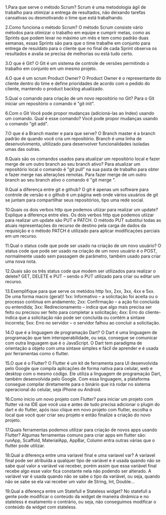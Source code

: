 1.Para que serve o método Scrum?
	Scrum é uma metodologia ágil de trabalho para otimizar a entrega de resultados,
	não deixando tarefas cansativas ou desmotivando o time que está trabalhando.

2.Como funciona o método Scrum? 
	O método Scrum consiste vário métodos para otimizar o trabalho em equipe e cumprir metas, 
	como as Sprints que podem levar no máximo um mês e tem como padrão duas semanas, essas Sprints 
	são para que o time trabalhe em conjunto para entrega de resuldato para o cliente que no final 
	de cada Sprint observa os resultados e avalia se precisa de melhorias ou está tudo certo.

3.O que é Git? 
	O Git é um sistema de controle de versões permitindo o trabalho em conjunto em um mesmo projeto.

4.O que é um scrum Product Owner? 
	O Product Owner é o representante do cliente dentro do time e define prioridades de acordo com 
	o pedido do cliente, mantendo o product backlog atualizado.

5.Qual o comando para criação de um novo repositório no Git?
	Para o Git iniciar um repositório o comando é "git init". 

6.Com o Git Você pode propor mudanças (adicioná-las ao Index) usando um comando. Qual é esse comando? 
	Você pode propor mudanças usando o comando "git add".

7.O que é a Branch master e para que serve? 
	O Branch master é a branch padrão de quando você cria um repositório. Branch é uma linha de desenvolvimento, 
	ultilizado para desenvolver funcionalidades isoladas umas das outras. 

8.Quais são os comandos usados para atualizar um repositório local e fazer merge de um outro branch ao seu branch ativo? 
	Para atualizar um repositório local o comando é "git pull" na sua pasta de trabalho para obter e fazer merge 
	nas alterações remotas. Para fazer merge de um outro branch ao seu branch ativo o comando é "git merge <branch>".

9.Qual a diferença entre git e github? 
	O git é apenas um software para controle de versão e o github é um página web onde vários usuários de git 
	se juntam para compartilhar seus repositórios, tipo uma rede social.

10.Quais os dois verbos http que podemos utiizar para realizar um update? Explique a diferença entre eles. 
	Os dois verbos http que podemos utiizar para realizar um update são PUT e PATCH. O método PUT substitui 
	todas as atuais representações do recurso de destino pela carga de dados da requisição e o método PATCH é 
	utilizado para aplicar modificações parciais em um recurso.

11.Qual o status code que pode ser usado na criação de um novo usuário? 
	O status code que pode ser usado na criação de um novo usuário é o POST, normalmente usado sem passagem de 
	parâmetro, também usado para criar uma nova nota.

12.Quais são os três status code que modem ser utilizados para realizar o delete? 
	GET, DELETE e PUT – sendo o PUT utilizado para criar ou editar um recurso.

13.Exemplifique para que serve os metódos http 1xx, 2xx, 3xx, 4xx e 5xx. De uma forma macro (geral)! 
	1xx: Informativo – a solicitação foi aceita ou o processo continua em andamento;
	2xx: Confirmação – a ação foi concluída ou entendida;
	3xx: Redirecionamento – indica que algo mais precisa ser feito ou precisou ser feito para completar a solicitação;
	4xx: Erro do cliente- indica que a solicitação não pode ser concluída ou contém a sintaxe incorreta;
	5xx: Erro no servidor – o servidor falhou ao concluir a solicitação.

14.O que é a linguagem de programação Dart?
	O Dart é uma linguagem de programação que tem interoperabilidade, ou seja, consegue se comunicar com outra linguagem que é o JavaScript. 
	O Dart tem paradigma de orientação a objeto com uma sintaxe simples e fácil de aprender e é usada por ferramentas como o flutter.

15.O que é o Flutter?
	O Flutter é um kit de ferramenta para UI desenvolvida pelo Google que compila aplicações de forma nativa para celular, web e desktop 
	com o mesmo código. Ele utiliza a linguagem de programação Dart, também desenvolvida pelo Google. Com essa linguagem, a plataforma 
	consegue compilar diretamente para o binário que irá rodar no sistema operacional do celular, seja iPhone ou Android. 	

16.Como inicio um novo projeto com Flutter?
	para iniciar um projeto com flutter vá na IDE que você usa e antes de tudo precisa adicionar o plugin do dart e do flutter, após isso clique em novo projeto com flutter, escolha o local que você quer criar seu projeto e então finalize a criação do novo projeto. 

17.Quais ferramentas podemos utilizar para criação de novos apps usando Flutter?
	Algumas ferramentas comuns para criar apps em flutter são: runApp, Scaffold, MaterialApp, AppBar, Column entra outras várias que 
	o flutter pode utilizar.

18.Qual a diferença entre uma variavel final e uma variavel var?
	A variavel final pode ser atribuída a qualquer tipo de variável e é usada quando não
	se sabe qual valor a variável vai receber, porém assim que essa variável final recebe algo 
	esse valor fica constante nela não podendo ser alterado. A variável var é usada quando não 
	se sabe o tipo da variável, ou seja, quando não se sabe se ela vai receber um valor de String, Int, Double...

19.Qual a diferença entre um Statefull e Stateless widget?
	No statefull a gente pode modificar o conteúdo da widget de maneira dinâmica e no stateless é exatamento o 
	contrário, ou seja, não conseguimos modificar o conteúdo da widget com stateless.
